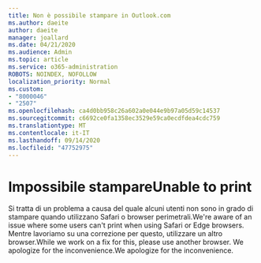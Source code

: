 ```yaml
---
title: Non è possibile stampare in Outlook.com
ms.author: daeite
author: daeite
manager: joallard
ms.date: 04/21/2020
ms.audience: Admin
ms.topic: article
ms.service: o365-administration
ROBOTS: NOINDEX, NOFOLLOW
localization_priority: Normal
ms.custom:
- "8000046"
- "2507"
ms.openlocfilehash: ca4d0bb958c26a602a0e044e9b97a05d59c14537
ms.sourcegitcommit: c6692ce0fa1358ec3529e59ca0ecdfdea4cdc759
ms.translationtype: MT
ms.contentlocale: it-IT
ms.lasthandoff: 09/14/2020
ms.locfileid: "47752975"
---
```

# <a name="unable-to-print"></a><span data-ttu-id="b0e11-102">Impossibile stampare</span><span class="sxs-lookup"><span data-stu-id="b0e11-102">Unable to print</span></span>

<span data-ttu-id="b0e11-103">Si tratta di un problema a causa del quale alcuni utenti non sono in grado di stampare quando utilizzano Safari o browser perimetrali.</span><span class="sxs-lookup"><span data-stu-id="b0e11-103">We're aware of an issue where some users can't print when using Safari or Edge browsers.</span></span> <span data-ttu-id="b0e11-104">Mentre lavoriamo su una correzione per questo, utilizzare un altro browser.</span><span class="sxs-lookup"><span data-stu-id="b0e11-104">While we work on a fix for this, please use another browser.</span></span> <span data-ttu-id="b0e11-105">We apologize for the inconvenience.</span><span class="sxs-lookup"><span data-stu-id="b0e11-105">We apologize for the inconvenience.</span></span>